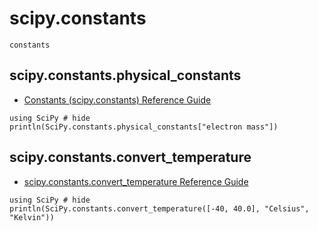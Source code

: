 # scipy.constants

```@docs
constants
```

## scipy.constants.physical_constants

- [Constants \(scipy\.constants\) Reference Guide](https://docs.scipy.org/doc/scipy/reference/constants.html#scipy.constants.physical_constants)

```@example
using SciPy # hide
println(SciPy.constants.physical_constants["electron mass"])
```

## scipy.constants.convert_temperature

- [scipy\.constants\.convert\_temperature Reference Guide](https://docs.scipy.org/doc/scipy/reference/generated/scipy.constants.convert_temperature.html#scipy.constants.convert_temperature)

```@example
using SciPy # hide
println(SciPy.constants.convert_temperature([-40, 40.0], "Celsius", "Kelvin"))
```


